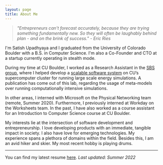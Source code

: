 ```yaml
---
layout: page
title: About Me
---
```


>_"Entrepreneurs can't forecast accurately, because they are trying something fundamentally new. So they will often be laughably behind plan - and on the brink of success." - Eric Ries_

I'm Satish Upadhyaya and I graduated from the University of Colorado Boulder with a B.S. in Computer Science. I'm also a Co-Founder and CTO at a startup currently operating in stealth mode.

During my time at CU Boulder, I worked as a Research Assistant in the <a href="https://www.colorado.edu/lab/sbs/satish-upadhyaya" target="_blank">SBS group</a>, where I helped develop a <a href="https://www.colorado.edu/lab/sbs/2021/03/11/open-source-releases-our-building-energy-models-commercial-buildings-based-cbecs-data" target="_blank">scalable software system</a> on CU’s supercomputer cluster for running large scale energy simulations. A publication has come out of this lab, regarding the usage of meta-models over running computationally intensive simulations.

In other areas, I interned with Microsoft on the Physical Networking team (remote, Summer 2020). Furthermore, I previously interned at Workday on the Worksheets team. In the past, I have also worked as a course assistant for an Introduction to Computer Science course at CU Boulder.

My interests lie at the intersection of software development and entrepreneurship. I love developing products with an immediate, tangible impact in society. I also have love for emerging technologies. My experience spans a plethora of domains within the field. Besides this, I am an avid hiker and skier. My most recent hobby is playing drums.

<hr>

You can find my latest resume <a href="https://github.com/SatishUpadhyaya/SUResume/blob/master/SatishUpadhyayaResume.pdf" target="_blank">here</a>. <i> Last updated: Summer 2022</i>